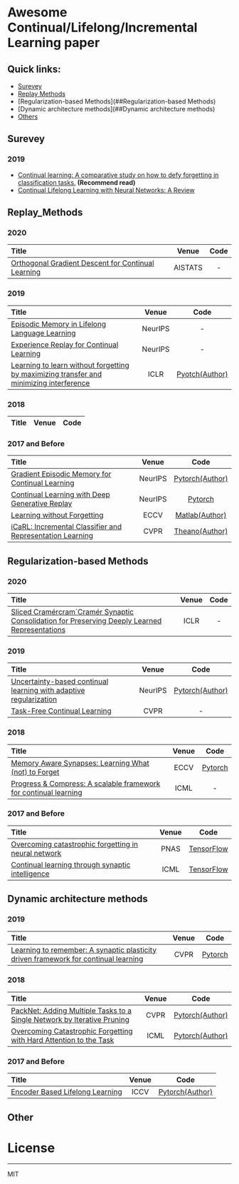 # Awesome Continual/Lifelong/Incremental Learning paper

## Quick links:
- [Surevey](##Surevey)
- [Replay Methods](##Replay_Methods)
- [Regularization-based Methods](##Regularization-based Methods)
- [Dynamic architecture methods](##Dynamic architecture methods)
- [Others](##Others)

## Surevey
### 2019

- [Continual learning: A comparative study on how to defy forgetting in classification tasks.](https://arxiv.org/pdf/1909.08383.pdf) **(Recommend read)**
- [Continual Lifelong Learning with Neural Networks: A Review](https://arxiv.org/pdf/1802.07569.pdf)

## Replay_Methods
### 2020
| Title    | Venue       | Code     |
|:-------|:--------:|:-------:|
| [Orthogonal Gradient Descent for Continual Learning](http://arxiv.org/abs/1910.07104)  | AISTATS    | - |


### 2019
| Title    | Venue       | Code     |
|:-------|:--------:|:-------:|
| [Episodic Memory in Lifelong Language Learning](https://papers.nips.cc/paper/9471-episodic-memory-in-lifelong-language-learning.pdf) | NeurIPS | - | 
| [Experience Replay for Continual Learning](https://arxiv.org/pdf/1811.11682.pdf) | NeurIPS | - | 
 [Learning to learn without forgetting by maximizing transfer and minimizing interference](https://arxiv.org/pdf/1810.11910.pdf) | ICLR | [Pyotch(Author)](https://github.com/mattriemer/mer)  | 
 

### 2018
| Title    | Venue       | Code     |
|:-------|:--------:|:-------:|


### 2017 and Before
| Title    | Venue       | Code     |
|:-------|:--------:|:-------:|
| [Gradient Episodic Memory for Continual Learning](https://arxiv.org/abs/1706.08840) | NeurIPS | [Pytorch(Author)](https://github.com/facebookresearch/GradientEpisodicMemory) |
| [Continual Learning with Deep Generative Replay](https://arxiv.org/pdf/1705.08690.pdf) | NeurIPS | [Pytorch](https://github.com/kuc2477/pytorch-deep-generative-replay)  |
| [Learning without Forgetting](https://arxiv.org/pdf/1606.09282.pdf)    | ECCV | [Matlab(Author)](https://github.com/lizhitwo/LearningWithoutForgetting)  |
| [iCaRL: Incremental Classifier and Representation Learning](https://arxiv.org/pdf/1611.07725.pdf) | CVPR | [Theano(Author)](https://github.com/srebuffi/iCaRL)  |


## Regularization-based Methods
### 2020
| Title    | Venue       | Code     |
|:-------|:--------:|:-------:|
| [Sliced Cramércram´Cramér Synaptic Consolidation for Preserving Deeply Learned Representations](https://openreview.net/pdf?id=BJge3TNKwH) | ICLR | - |

### 2019
| Title    | Venue       | Code     |
|:-------|:--------:|:-------:|
| [Uncertainty-based continual learning with adaptive regularization](http://arxiv.org/abs/1905.11614) | NeurIPS | [Pytorch(Author)](https://github.com/csm9493/UCL) |
| [Task-Free Continual Learning](https://openaccess.thecvf.com/content_CVPR_2019/papers/Aljundi_Task-Free_Continual_Learning_CVPR_2019_paper.pdf) | CVPR | - |

### 2018
| Title    | Venue       | Code     |
|:-------|:--------:|:-------:|
| [Memory Aware Synapses: Learning What (not) to Forget](https://arxiv.org/pdf/1711.09601.pdf) | ECCV | [Pytorch](https://github.com/wannabeOG/MAS-PyTorch) |
| [Progress & Compress: A scalable framework for continual learning](https://arxiv.org/pdf/1805.06370.pdf) | ICML | - |

### 2017 and Before
| Title    | Venue       | Code     |
|:-------|:--------:|:-------:|
| [Overcoming catastrophic forgetting in neural network](https://arxiv.org/pdf/1612.00796.pdf) | PNAS | [TensorFlow](https://github.com/ariseff/overcoming-catastrophic) |
| [Continual learning through synaptic intelligence](https://arxiv.org/pdf/1703.04200.pdf) | ICML | [TensorFlow](https://github.com/ganguli-lab/pathint) |


## Dynamic architecture methods

### 2019 
| Title    | Venue       | Code     |
|:-------|:--------:|:-------:|
[Learning to remember: A synaptic plasticity driven framework for continual learning](http://openaccess.thecvf.com/content_CVPR_2019/papers/Ostapenko_Learning_to_Remember_A_Synaptic_Plasticity_Driven_Framework_for_Continual_CVPR_2019_paper.pdf) | CVPR | [Pytorch](https://github.com/SAP-samples/machine-learning-dgm) | 


### 2018
| Title    | Venue       | Code     |
|:-------|:--------:|:-------:|
| [PackNet: Adding Multiple Tasks to a Single Network by Iterative Pruning](https://arxiv.org/pdf/1711.05769.pdf) | CVPR | [Pytorch(Author)](https://github.com/arunmallya/packnet) |
| [Overcoming Catastrophic Forgetting with Hard Attention to the Task](https://arxiv.org/pdf/1801.01423.pdf) |  ICML |   [Pytorch(Author)](https://github.com/joansj/hat)  |

### 2017 and Before
| Title    | Venue       | Code     |
|:-------|:--------:|:-------:|
| [Encoder Based Lifelong Learning](https://openaccess.thecvf.com/content_ICCV_2017/papers/Rannen_Encoder_Based_Lifelong_ICCV_2017_paper.pdf) | ICCV | [Pytorch(Author)](https://github.com/rahafaljundi/Pytorch-implementation-of-Encoder-Based-Lifelong-learning) |

## Other

# License

----
MIT

